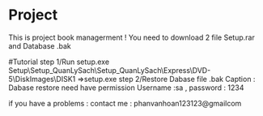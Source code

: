 # Project
This is project book managerment !
You need to download 2 file Setup.rar and Database .bak

#Tutorial
step 1/Run setup.exe
Setup\Setup_QuanLySach\Setup_QuanLySach\Express\DVD-5\DiskImages\DISK1 =>setup.exe
step 2/Restore Dabase file .bak
Caption : Dabase restore need have permission Username :sa , password : 1234

if you have a problems : contact me : phanvanhoan123123@gmailcom
